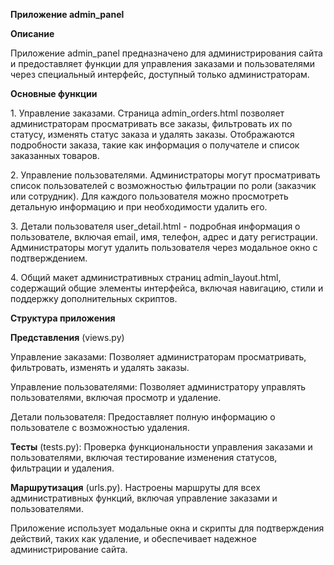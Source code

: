 **Приложение admin_panel**

**Описание**

Приложение admin_panel предназначено для администрирования сайта и предоставляет функции для управления заказами и пользователями через специальный интерфейс, доступный только администраторам.

**Основные функции**

1\. Управление заказами. Страница admin_orders.html позволяет администраторам просматривать все заказы, фильтровать их по статусу, изменять статус заказа и удалять заказы. Отображаются подробности заказа, такие как информация о получателе и список заказанных товаров.

2\. Управление пользователями. Администраторы могут просматривать список пользователей с возможностью фильтрации по роли (заказчик или сотрудник). Для каждого пользователя можно просмотреть детальную информацию и при необходимости удалить его.

3\. Детали пользователя user_detail.html - подробная информация о пользователе, включая email, имя, телефон, адрес и дату регистрации. Администраторы могут удалить пользователя через модальное окно с подтверждением.

4\. Общий макет административных страниц admin_layout.html, содержащий общие элементы интерфейса, включая навигацию, стили и поддержку дополнительных скриптов.

**Структура приложения**

**Представления** (views.py)

Управление заказами: Позволяет администраторам просматривать, фильтровать, изменять и удалять заказы.

Управление пользователями: Позволяет администратору управлять пользователями, включая просмотр и удаление.

Детали пользователя: Предоставляет полную информацию о пользователе с возможностью удаления.

**Тесты** (tests.py): Проверка функциональности управления заказами и пользователями, включая тестирование изменения статусов, фильтрации и удаления.

**Маршрутизация** (urls.py). Настроены маршруты для всех административных функций, включая управление заказами и пользователями.

Приложение использует модальные окна и скрипты для подтверждения действий, таких как удаление, и обеспечивает надежное администрирование сайта.
